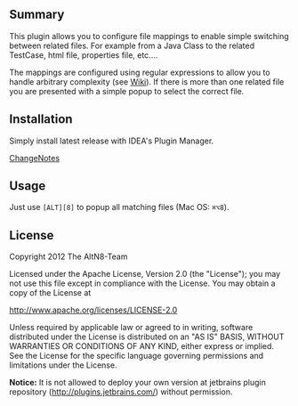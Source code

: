 ## Summary ##

This plugin allows you to configure file mappings to enable simple switching between related files. For example from a Java Class to the related TestCase, html file, properties file, etc....

The mappings are configured using regular expressions to allow you to handle arbitrary complexity (see [Wiki](../../wiki)).  If there is more than one related file you are presented with a simple popup to select the correct file.

## Installation ##

Simply install latest release with IDEA's Plugin Manager.

[ChangeNotes](../../wiki/Change-Notes)

## Usage ##
Just use `[ALT][8]` to popup all matching files (Mac OS: `⌘⌥8`).

## License ##
Copyright 2012 The AltN8-Team

Licensed under the Apache License, Version 2.0 (the "License");
you may not use this file except in compliance with the License.
You may obtain a copy of the License at

http://www.apache.org/licenses/LICENSE-2.0

Unless required by applicable law or agreed to in writing, software
distributed under the License is distributed on an "AS IS" BASIS,
WITHOUT WARRANTIES OR CONDITIONS OF ANY KIND, either express or implied.
See the License for the specific language governing permissions and
limitations under the License.

**Notice:** It is not allowed to deploy your own version at jetbrains plugin repository (http://plugins.jetbrains.com/) without permission.
